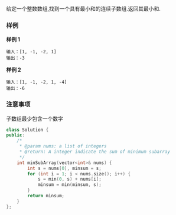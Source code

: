 给定一个整数数组,找到一个具有最小和的连续子数组.返回其最小和.

### 样例

**样例 1**

```
输入：[1, -1, -2, 1]
输出：-3
```

**样例 2**

```
输入：[1, -1, -2, 1, -4]
输出：-6
```

### 注意事项

子数组最少包含一个数字

```cpp
class Solution {
public:
    /*
     * @param nums: a list of integers
     * @return: A integer indicate the sum of minimum subarray
     */
	int minSubArray(vector<int>& nums) {
		int s = nums[0], minsum = s;
		for (int i = 1; i < nums.size(); i++) {
			s = min(0, s) + nums[i];
			minsum = min(minsum, s);
		}
		return minsum;
	}
};
```

